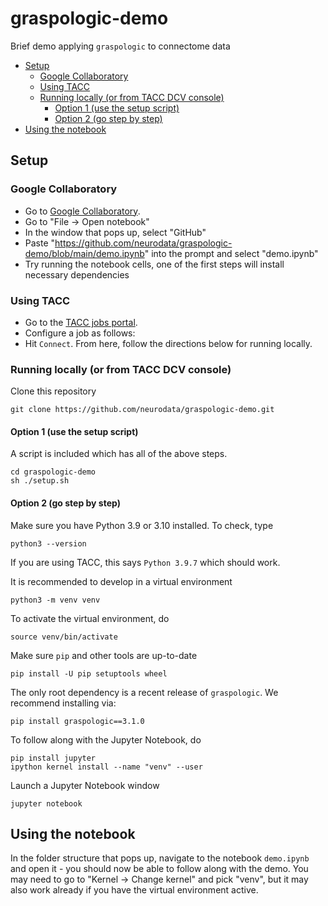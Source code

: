 <!-- omit in toc -->
# graspologic-demo

Brief demo applying ``graspologic`` to connectome data

- [Setup](#setup)
  - [Google Collaboratory](#google-collaboratory)
  - [Using TACC](#using-tacc)
  - [Running locally (or from TACC DCV console)](#running-locally-or-from-tacc-dcv-console)
    - [Option 1 (use the setup script)](#option-1-use-the-setup-script)
    - [Option 2 (go step by step)](#option-2-go-step-by-step)
- [Using the notebook](#using-the-notebook)

## Setup

### Google Collaboratory
- Go to [Google Collaboratory](https://colab.research.google.com/).
- Go to "File -> Open notebook"
- In the window that pops up, select "GitHub"
- Paste "https://github.com/neurodata/graspologic-demo/blob/main/demo.ipynb" into the prompt and select "demo.ipynb"
- Try running the notebook cells, one of the first steps will install necessary dependencies

### Using TACC
- Go to the [TACC jobs portal](https://tap.tacc.utexas.edu/jobs/).
- Configure a job as follows:
- Hit ``Connect``.
From here, follow the directions below for running locally.

### Running locally (or from TACC DCV console)
Clone this repository
```
git clone https://github.com/neurodata/graspologic-demo.git
```

#### Option 1 (use the setup script)
A script is included which has all of the above steps.
```
cd graspologic-demo
sh ./setup.sh
```

#### Option 2 (go step by step)
Make sure you have Python 3.9 or 3.10 installed. To check, type
```
python3 --version
```
If you are using TACC, this says `Python 3.9.7` which should work.

It is recommended to develop in a virtual environment
```
python3 -m venv venv
```

To activate the virtual environment, do
```
source venv/bin/activate
```

Make sure `pip` and other tools are up-to-date
```
pip install -U pip setuptools wheel
```

The only root dependency is a recent release of ``graspologic``. We recommend installing via:

```
pip install graspologic==3.1.0
```

To follow along with the Jupyter Notebook, do
```
pip install jupyter
ipython kernel install --name "venv" --user
```

Launch a Jupyter Notebook window
```
jupyter notebook
```


## Using the notebook
In the folder structure that pops up, navigate to the notebook `demo.ipynb` and open it - you should now be able to follow along with the demo. You may need to go to "Kernel -> Change kernel" and pick "venv", but it may also work already if you have the virtual environment active.
